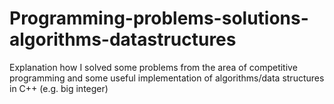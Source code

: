 # Programming-problems-solutions-algorithms-datastructures
Explanation how I solved some problems from the area of competitive programming and some useful implementation of algorithms/data structures in C++ (e.g. big integer)
